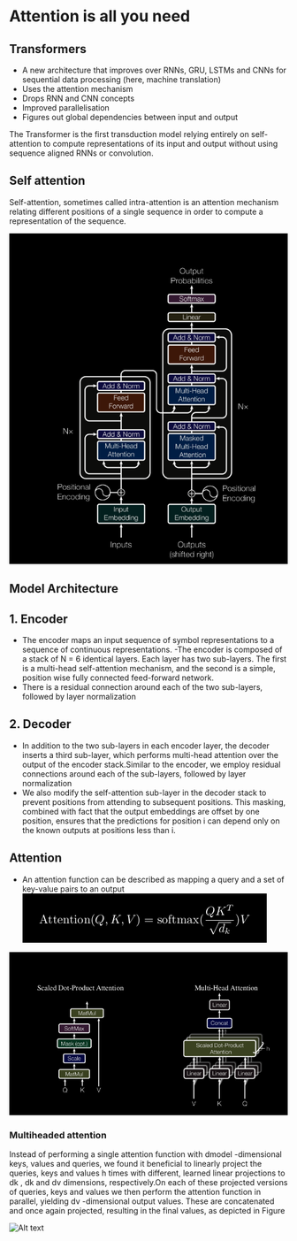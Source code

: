 # Attention is all you need

## Transformers
 - A new architecture that improves over RNNs, GRU, LSTMs and CNNs for sequential data processing (here, machine translation)
 - Uses the attention mechanism
 - Drops RNN and CNN concepts
 - Improved parallelisation
 - Figures out global dependencies between input and output 

The Transformer is the first transduction model relying entirely on self-attention to compute representations of its input and output without using sequence aligned RNNs or convolution.

## Self attention
Self-attention, sometimes called intra-attention is an attention mechanism relating different positions of a single sequence in order to compute a representation of the sequence.

![Alt text](<Screenshot from 2023-11-18 20-37-50.png>)

## Model Architecture

## 1. Encoder
- The encoder maps an input sequence of symbol representations to a sequence of continuous representations.
-The encoder is composed of a stack of N = 6 identical layers. Each layer has two sub-layers. The first is a multi-head self-attention mechanism, and the second is a simple, position wise fully connected feed-forward network. 
- There is a residual connection around each of the two sub-layers, followed by layer normalization

## 2. Decoder
- In addition to the two
sub-layers in each encoder layer, the decoder inserts a third sub-layer, which performs multi-head
attention over the output of the encoder stack.Similar to the encoder, we employ residual connections
around each of the sub-layers, followed by layer normalization
- We also modify the self-attention
sub-layer in the decoder stack to prevent positions from attending to subsequent positions. This
masking, combined with fact that the output embeddings are offset by one position, ensures that the
predictions for position i can depend only on the known outputs at positions less than i.

## Attention
- An attention function can be described as mapping a query and a set of key-value pairs to an output
![Alt text](<Screenshot from 2023-11-18 20-53-14.png>)

![Alt text](<Screenshot from 2023-11-18 20-37-28.png>)

### Multiheaded attention
Instead of performing a single attention function with dmodel -dimensional keys, values and queries,
we found it beneficial to linearly project the queries, keys and values h times with different, learned
linear projections to dk , dk and dv dimensions, respectively.On each of these projected versions of
queries, keys and values we then perform the attention function in parallel, yielding dv -dimensional output values. These are concatenated and once again projected, resulting in the final values, as depicted in Figure

![Alt text](<Screenshot from 2023-11-18 20-57-25.png>)

